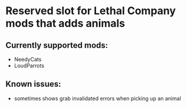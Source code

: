 # Reserved slot for Lethal Company mods that adds animals

## Currently supported mods:
- NeedyCats
- LoudParrots

## Known issues:
- sometimes shows grab invalidated errors when picking up an animal